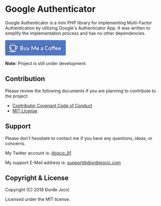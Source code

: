 # Google Authenticator

Google Authenticator is a mini PHP library for implementing Multi-Factor Authentication by utilizing Google's Authenticator App. It was written to simplify the implementation process and has no other dependencies.

[![Buy Me Coffee](img/buy-me-coffee.png)](https://www.paypal.me/DjordjeJocic)

**Note:** Project is still under development.

## Contribution

Please review the following documents if you are planning to contribute to the project:

* [Contributor Covenant Code of Conduct](CODE_OF_CONDUCT.md)
* [MIT License](LICENSE.md)

## Support

Please don't hessitate to contact me if you have any questions, ideas, or concerns.

My Twitter account is: [@jocic_91](https://www.twitter.com/jocic_91)

My support E-Mail address is: <support@djordjejocic.com>

## Copyright & License

Copyright (C) 2018 Đorđe Jocić

Licensed under the MIT license.
